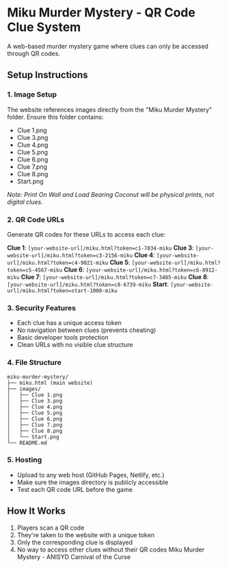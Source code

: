 # Miku Murder Mystery - QR Code Clue System

A web-based murder mystery game where clues can only be accessed through QR codes.

## Setup Instructions

### 1. Image Setup
The website references images directly from the "Miku Murder Mystery" folder. Ensure this folder contains:
- Clue 1.png
- Clue 3.png  
- Clue 4.png
- Clue 5.png
- Clue 6.png
- Clue 7.png
- Clue 8.png
- Start.png

*Note: Print On Wall and Load Bearing Coconut will be physical prints, not digital clues.*

### 2. QR Code URLs
Generate QR codes for these URLs to access each clue:

**Clue 1**: `[your-website-url]/miku.html?token=c1-7834-miku`
**Clue 3**: `[your-website-url]/miku.html?token=c3-2156-miku`
**Clue 4**: `[your-website-url]/miku.html?token=c4-9021-miku`
**Clue 5**: `[your-website-url]/miku.html?token=c5-4567-miku`
**Clue 6**: `[your-website-url]/miku.html?token=c6-8912-miku`
**Clue 7**: `[your-website-url]/miku.html?token=c7-3485-miku`
**Clue 8**: `[your-website-url]/miku.html?token=c8-6739-miku`
**Start**: `[your-website-url]/miku.html?token=start-1000-miku`

### 3. Security Features
- Each clue has a unique access token
- No navigation between clues (prevents cheating)
- Basic developer tools protection
- Clean URLs with no visible clue structure

### 4. File Structure
```
miku-murder-mystery/
├── miku.html (main website)
├── images/
│   ├── Clue 1.png
│   ├── Clue 3.png
│   ├── Clue 4.png
│   ├── Clue 5.png
│   ├── Clue 6.png
│   ├── Clue 7.png
│   ├── Clue 8.png
│   └── Start.png
└── README.md
```

### 5. Hosting
- Upload to any web host (GitHub Pages, Netlify, etc.)
- Make sure the images directory is publicly accessible
- Test each QR code URL before the game

## How It Works
1. Players scan a QR code
2. They're taken to the website with a unique token
3. Only the corresponding clue is displayed
4. No way to access other clues without their QR codes
Miku Murder Mystery - ANISYD Carnival of the Curse 
